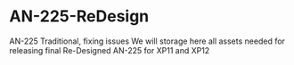 # AN-225-ReDesign
AN-225 Traditional, fixing issues
We will storage here all assets needed for releasing final Re-Designed AN-225 for XP11 and XP12

